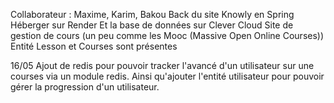 Collaborateur : Maxime, Karim, Bakou
Back du site Knowly en Spring
Héberger sur Render
Et la base de données sur Clever Cloud
Site de gestion de cours (un peu comme les Mooc (Massive Open Online Courses))
Entité Lesson et Courses sont présentes

16/05 Ajout de redis pour pouvoir tracker l'avancé d'un utilisateur sur une courses via un module redis. Ainsi qu'ajouter l'entité utilisateur pour pouvoir gérer la progression d'un utilisateur.
